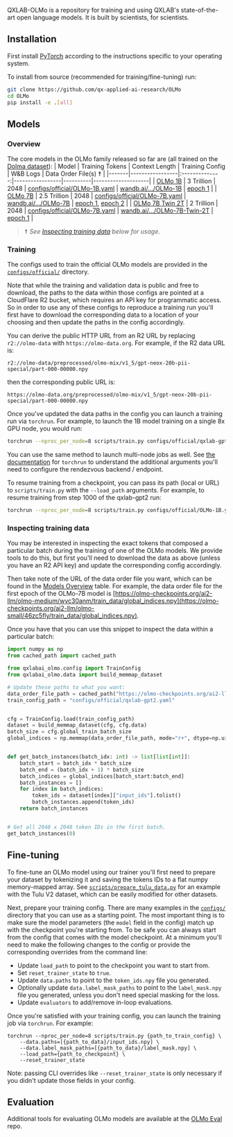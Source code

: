 
QXLAB-OLMo is a repository for training and using QXLAB's state-of-the-art open language models. 
It is built by scientists, for scientists.

## Installation

First install [PyTorch](https://pytorch.org) according to the instructions specific to your operating system.

To install from source (recommended for training/fine-tuning) run:

```bash
git clone https://github.com/qx-applied-ai-research/OLMo
cd OLMo
pip install -e .[all]
```

## Models

### Overview

The core models in the OLMo family released so far are (all trained on the [Dolma dataset](https://huggingface.co/datasets/allenai/dolma)): 
| Model | Training Tokens | Context Length | Training Config | W&B Logs | Data Order File(s) ☨ |
|-------|-----------------|:--------------:|-----------------|----------|--------------------|
| [OLMo 1B](https://huggingface.co/allenai/OLMo-1B) | 3 Trillion | 2048 | [configs/official/OLMo-1B.yaml](https://github.com/allenai/OLMo/blob/main/configs/official/OLMo-1B.yaml) | [wandb.ai/…/OLMo-1B](https://wandb.ai/ai2-llm/OLMo-1B/reports/OLMo-1B--Vmlldzo2NzY1Njk1) | [epoch 1](https://olmo-checkpoints.org/ai2-llm/olmo-small/46zc5fly/train_data/global_indices.npy) |
| [OLMo 7B](https://huggingface.co/allenai/OLMo-7B) | 2.5 Trillion | 2048 | [configs/official/OLMo-7B.yaml](https://github.com/allenai/OLMo/blob/main/configs/official/OLMo-7B.yaml) | [wandb.ai/…/OLMo-7B](https://wandb.ai/ai2-llm/OLMo-7B/reports/OLMo-7B--Vmlldzo2NzQyMzk5) | [epoch 1](https://olmo-checkpoints.org/ai2-llm/olmo-medium/wvc30anm/train_data/global_indices.npy), [epoch 2](https://olmo-checkpoints.org/ai2-llm/olmo-medium/wd2gxrza/train_data/global_indices.npy) |
| [OLMo 7B Twin 2T](https://huggingface.co/allenai/OLMo-7B-Twin-2T) | 2 Trillion  | 2048 | [configs/official/OLMo-7B.yaml](https://github.com/allenai/OLMo/blob/main/configs/official/OLMo-7B.yaml) | [wandb.ai/…/OLMo-7B-Twin-2T](https://wandb.ai/ai2-llm/OLMo-7B/reports/OLMo-7B-Twin-2T--Vmlldzo2NzU0NTIz) | [epoch 1](https://olmo-checkpoints.org/ai2-llm/olmo-medium/wvc30anm/train_data/global_indices.npy) |

> ☨ *See [Inspecting training data](#inspecting-training-data) below for usage.*

### Training

The configs used to train the official OLMo models are provided in the [`configs/official/`](https://github.com/allenai/OLMo/blob/main/configs/official) directory.

Note that while the training and validation data is public and free to download, the paths to the data within those configs are pointed at a CloudFlare R2 bucket, which requires an API key for programmatic access.
So in order to use any of these configs to reproduce a training run you'll first have to download the corresponding data to a location of your choosing and then update the paths in the config accordingly.

You can derive the public HTTP URL from an R2 URL by replacing `r2://olmo-data` with `https://olmo-data.org`.
For example, if the R2 data URL is:

`r2://olmo-data/preprocessed/olmo-mix/v1_5/gpt-neox-20b-pii-special/part-000-00000.npy`

then the corresponding public URL is:

`https://olmo-data.org/preprocessed/olmo-mix/v1_5/gpt-neox-20b-pii-special/part-000-00000.npy`

Once you've updated the data paths in the config you can launch a training run via `torchrun`. For example, to launch the 1B model training on a single 8x GPU node, you would run:

```bash
torchrun --nproc_per_node=8 scripts/train.py configs/official/qxlab-gpt2.yaml
```

You can use the same method to launch multi-node jobs as well. See [the documentation](https://pytorch.org/docs/stable/elastic/run.html) for `torchrun` to understand the additional arguments you'll need to configure the rendezvous backend / endpoint.

To resume training from a checkpoint, you can pass its path (local or URL)
to `scripts/train.py` with the `--load_path` arguments. For example, to resume training from step 1000 of the qxlab-gpt2 run:

```bash
torchrun --nproc_per_node=8 scripts/train.py configs/official/OLMo-1B.yaml --load_path https://olmo-checkpoints.org/ai2-llm/olmo-small/w1r5xfzt/step1000-unsharded
```

### Inspecting training data

You may be interested in inspecting the exact tokens that composed a particular batch during the training of one of the OLMo models.
We provide tools to do this, but first you'll need to download the data as above (unless you have an R2 API key) and update the corresponding config accordingly.

Then take note of the URL of the data order file you want, which can be found in the [Models Overview](#models-overview) table. For example, the data order file for the first epoch of the OLMo-7B model is [https://olmo-checkpoints.org/ai2-llm/olmo-medium/wvc30anm/train_data/global_indices.npy](https://olmo-checkpoints.org/ai2-llm/olmo-small/46zc5fly/train_data/global_indices.npy).

Once you have that you can use this snippet to inspect the data within a particular batch:

```python
import numpy as np
from cached_path import cached_path

from qxlabai_olmo.config import TrainConfig
from qxlabai_olmo.data import build_memmap_dataset

# Update these paths to what you want:
data_order_file_path = cached_path("https://olmo-checkpoints.org/ai2-llm/olmo-medium/wvc30anm/train_data/global_indices.npy")
train_config_path = "configs/official/qxlab-gpt2.yaml"


cfg = TrainConfig.load(train_config_path)
dataset = build_memmap_dataset(cfg, cfg.data)
batch_size = cfg.global_train_batch_size
global_indices = np.memmap(data_order_file_path, mode="r+", dtype=np.uint32)


def get_batch_instances(batch_idx: int) -> list[list[int]]:
    batch_start = batch_idx * batch_size
    batch_end = (batch_idx + 1) * batch_size
    batch_indices = global_indices[batch_start:batch_end]
    batch_instances = []
    for index in batch_indices:
        token_ids = dataset[index]["input_ids"].tolist()
        batch_instances.append(token_ids)
    return batch_instances


# Get all 2048 x 2048 token IDs in the first batch.
get_batch_instances(0)
```


## Fine-tuning

To fine-tune an OLMo model using our trainer you'll first need to prepare your dataset by tokenizing it and saving the tokens IDs to a flat numpy memory-mapped array. See [`scripts/prepare_tulu_data.py`](./scripts/prepare_tulu_data.py) for an example with the Tulu V2 dataset, which can be easily modified for other datasets.

Next, prepare your training config. There are many examples in the [`configs/`](https://github.com/allenai/OLMo/blob/main/configs) directory that you can use as a starting point. The most important thing is to make sure the model parameters (the `model` field in the config) match up with the checkpoint you're starting from. To be safe you can always start from the config that comes with the model checkpoint. At a minimum you'll need to make the following changes to the config or provide the corresponding overrides from the command line:

- Update `load_path` to point to the checkpoint you want to start from.
- Set `reset_trainer_state` to `true`.
- Update `data.paths` to point to the `token_ids.npy` file you generated.
- Optionally update `data.label_mask_paths` to point to the `label_mask.npy` file you generated, unless you don't need special masking for the loss.
- Update `evaluators` to add/remove in-loop evaluations.

Once you're satisfied with your training config, you can launch the training job via `torchrun`. For example:

```
torchrun --nproc_per_node=8 scripts/train.py {path_to_train_config} \
    --data.paths=[{path_to_data}/input_ids.npy] \
    --data.label_mask_paths=[{path_to_data}/label_mask.npy] \
    --load_path={path_to_checkpoint} \
    --reset_trainer_state
```

Note: passing CLI overrides like `--reset_trainer_state` is only necessary if you didn't update those fields in your config.

## Evaluation

Additional tools for evaluating OLMo models are available at the [OLMo Eval](https://github.com/allenai/ai2-olmo-eval) repo.
